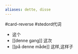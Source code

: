 ```yaml
---
aliases: dette, disse
---
```

#card-reverse #stedord代词
- 这个
- [[denne gang]] 这次
- [[på denne måde]] 这样,这样子 